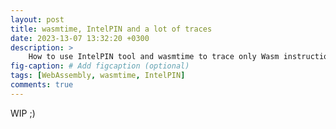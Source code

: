 ```yaml
---
layout: post
title: wasmtime, IntelPIN and a lot of traces
date: 2023-13-07 13:32:20 +0300
description: >
    How to use IntelPIN tool and wasmtime to trace only Wasm instructions?
fig-caption: # Add figcaption (optional)
tags: [WebAssembly, wasmtime, IntelPIN]
comments: true
---
```


WIP ;)